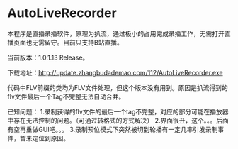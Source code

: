 ﻿# AutoLiveRecorder
本程序是直播录播软件，原理为扒流，通过极小的占用完成录播工作，无需打开直播页面也无需留守。目前只支持B站直播。

当前版本：1.0.1.13 Release。

下载地址：http://update.zhangbudademao.com/112/AutoLiveRecorder.exe

代码中FLV前缀的类均为FLV文件处理，但这个版本没有用到。原因是扒流得到的flv文件最后一个Tag不完整无法自动合并。

已知问题：
1.录制获得的flv文件的最后一个tag不完整，对应的部分可能在播放器中存在无法控制的问题。（可通过转格式的方式解决）
2.界面很丑，这个。。。后面有空再重做GUI吧。。。
3.录制预位模式下突然被切到轮播有一定几率引发录制事件，暂未定位到原因。
